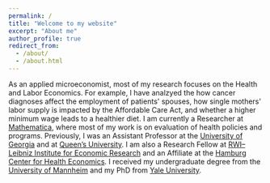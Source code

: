 ```yaml
---
permalink: /
title: "Welcome to my website"
excerpt: "About me"
author_profile: true
redirect_from: 
  - /about/
  - /about.html
---
```

As an applied microeconomist, most of my research focuses on the Health and Labor Economics. For example, I have analzyed the how cancer diagnoses affect the employment of patients' spouses, how single mothers' labor supply is impacted by the Affordable Care Act, and whether a higher minimum wage leads to a healthier diet. I am currently a Researcher at [Mathematica](https://www.mathematica.org), where most of my work is on evaluation of health policies and programs. Previously, I was an Assistant Professor at the [University of Georgia](https://www.uga.edu) and at [Queen’s University](https://www.queensu.ca). I am also a Research Fellow at [RWI–Leibniz Institute for Economic Research](http://en.rwi-essen.de) and an Affiliate at the [Hamburg Center for Health Economics](https://www.hche.uni-hamburg.de). I received my undergraduate degree from the [University of Mannheim](https://www.vwl.uni-mannheim.de) and my PhD from [Yale University](https://economics.yale.edu).

